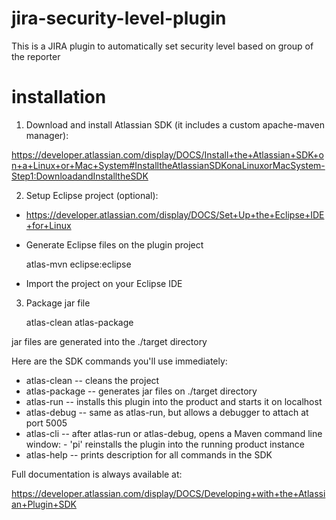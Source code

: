 jira-security-level-plugin
==========================

This is a JIRA plugin to automatically set security level based on group of the reporter

installation
============

1. Download and install Atlassian SDK (it includes a custom apache-maven manager):

https://developer.atlassian.com/display/DOCS/Install+the+Atlassian+SDK+on+a+Linux+or+Mac+System#InstalltheAtlassianSDKonaLinuxorMacSystem-Step1:DownloadandInstalltheSDK

2. Setup Eclipse project (optional):

* https://developer.atlassian.com/display/DOCS/Set+Up+the+Eclipse+IDE+for+Linux

* Generate Eclipse files on the plugin project

    atlas-mvn eclipse:eclipse

* Import the project on your Eclipse IDE

3. Package jar file

    atlas-clean
    atlas-package

jar files are generated into the ./target directory

Here are the SDK commands you'll use immediately:

* atlas-clean   -- cleans the project
* atlas-package -- generates jar files on ./target directory
* atlas-run     -- installs this plugin into the product and starts it on localhost
* atlas-debug   -- same as atlas-run, but allows a debugger to attach at port 5005
* atlas-cli     -- after atlas-run or atlas-debug, opens a Maven command line window:
                  - 'pi' reinstalls the plugin into the running product instance
* atlas-help    -- prints description for all commands in the SDK

Full documentation is always available at:

https://developer.atlassian.com/display/DOCS/Developing+with+the+Atlassian+Plugin+SDK

